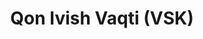 ﻿---
title: Qon Ivish Vaqti (VSK)
group: Umumiy klinik tahlillar
price: 10 000
duration: 30-60 daqiqa
---
